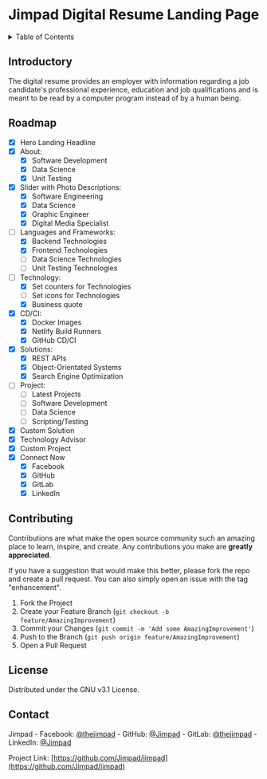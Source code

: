 # Jimpad Digital Resume Landing Page

<!-- TABLE OF CONTENTS -->
<details>
  <summary>Table of Contents</summary>
  <ol>
    <li>
      <a href="#introductory">Introductory</a>
    </li>
    <li>
      <a href="#built-with">Built With</a>
    </li>
    <li>
      <a href="#roadmap">Roadmap</a>
    </li>
    <li>
      <a href="#contributing">Contributing</a>
    </li>
    <li>
      <a href="#license">License</a>
    </li>
    <li>
      <a href="#contact">Contact</a>
    </li>   
  </ol>
</details>

<!-- GETTING STARTED -->
## Introductory

The digital resume provides an employer with information regarding a job candidate's professional experience, education and job qualifications and is meant to be read by a computer program instead of by a human being.

<!-- ROADMAP -->
## Roadmap

- [x] Hero Landing Headline
- [x] About:
  - [x] Software Development
  - [x] Data Science
  - [x] Unit Testing
- [x] Slider with Photo Descriptions:
    - [x] Software Engineering
    - [x] Data Science
    - [x] Graphic Engineer
    - [x] Digital Media Specialist
- [ ] Languages and Frameworks:
    - [x] Backend Technologies
    - [x] Frontend Technologies
    - [ ] Data Science Technologies
    - [ ] Unit Testing Technologies
- [ ] Technology:
    - [x] Set counters for Technologies
    - [ ] Set icons for Technologies
    - [x] Business quote
- [x] CD/CI:
    - [x] Docker Images
    - [x] Netlify Build Runners
    - [x] GitHub CD/CI
- [x] Solutions:
    - [x] REST APIs
    - [x] Object-Orientated Systems
    - [x] Search Engine Optimization
- [ ] Project:
    - [ ] Latest Projects
    - [ ] Software Development
    - [ ] Data Science
    - [ ] Scripting/Testing 
- [x] Custom Solution
- [x] Technology Advisor
- [x] Custom Project
- [X] Connect Now
    - [x] Facebook
    - [x] GitHub
    - [x] GitLab
    - [x] LinkedIn

<!-- CONTRIBUTING -->
## Contributing

Contributions are what make the open source community such an amazing place to learn, inspire, and create. Any contributions you make are **greatly appreciated**.

If you have a suggestion that would make this better, please fork the repo and create a pull request. You can also simply open an issue with the tag "enhancement".

1. Fork the Project
2. Create your Feature Branch (`git checkout -b feature/AmazingImprovement`)
3. Commit your Changes (`git commit -m 'Add some AmazingImprovement'`)
4. Push to the Branch (`git push origin feature/AmazingImprovement`)
5. Open a Pull Request

<!-- LICENSE -->
## License

Distributed under the GNU v3.1 License.

<!-- CONTACT -->
## Contact

Jimpad - Facebook: [@thejimpad](https://facebook.com/thejimpad) - GitHub: [@Jimpad](https://github.com/Jimpad) - GitLab: [@thejimpad](https://gitlab.com/thejimpad) - LinkedIn: [@Jimpad](https://www.linkedin.com/in/jimpad/)

Project Link: [https://github.com/Jimpad/jimpad](https://github.com/Jimpad/jimpad)

<!-- MARKDOWN LINKS & IMAGES -->
<!-- https://www.markdownguide.org/basic-syntax/#reference-style-links -->
[React.js]: https://img.shields.io/badge/React-20232A?style=for-the-badge&logo=react&logoColor=61DAFB
[React-url]: https://reactjs.org/
